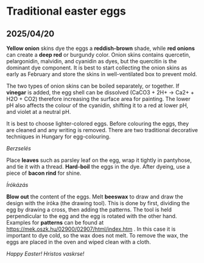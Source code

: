 # Traditional easter eggs
## 2025/04/20

**Yellow onion** skins dye the eggs a **reddish-brown** shade, while **red onions** can create a **deep red** or burgundy color.  Onion skins contains quercetin, pelargonidin, malvidin, and cyanidin as dyes, but the quercitin is the dominant dye component.  It is best to start collecting the onion skins as early as February and  store the skins in well-ventilated box to prevent mold. 

The two types of onion skins can be boiled separately, or together.  If **vinegar** is added, the egg shell can be dissolved (CaCO3 + 2H+ -> Ca2+ + H2O + CO2) therefore increasing the surface area for painting.  The lower pH also affects the colour of the cyanidin, shifting it to a red at lower pH, and violet at a neutral pH.

It is best to choose lighter-colored eggs. Before colouring the eggs, they are cleaned and any writing is removed.  There are two traditional decorative techniques in Hungary for egg-colouring.

*Berzselés*

Place **leaves** such as parsley leaf on the egg, wrap it tightly in pantyhose, and tie it with a thread. **Hard-boil** the eggs in the dye. After dyeing, use a piece of **bacon rind** for shine.


*Írókázás*

**Blow out** the content of the eggs. Melt **beeswax** to draw and draw the design with the íróka (the drawing tool). This is done by first, dividing the egg by drawing a cross, then adding the patterns. The tool is held perpendicular to the egg and the egg is rotated with the other hand. Examples for **patterns** can be found at https://mek.oszk.hu/02900/02907/html/index.htm . In this case it is important to dye cold, so the wax does not melt. To remove the wax, the eggs are placed in the oven and wiped clean with a cloth.


*Happy Easter! Hristos vaskrse!*
